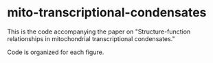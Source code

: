 # mito-transcriptional-condensates
This is the code accompanying the paper on "Structure-function relationships in mitochondrial transcriptional condensates."

Code is organized for each figure.
